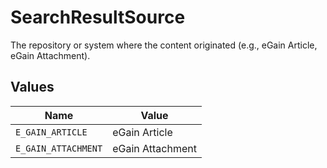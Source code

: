 # SearchResultSource

The repository or system where the content originated (e.g., eGain Article, eGain Attachment).


## Values

| Name                | Value               |
| ------------------- | ------------------- |
| `E_GAIN_ARTICLE`    | eGain Article       |
| `E_GAIN_ATTACHMENT` | eGain Attachment    |